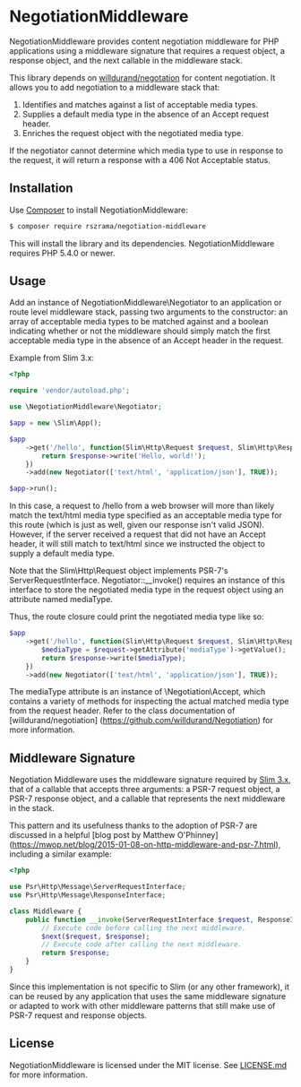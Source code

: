 # NegotiationMiddleware

NegotiationMiddleware provides content negotiation middleware for PHP applications using a middleware signature that
requires a request object, a response object, and the next callable in the middleware stack.

This library depends on [willdurand/negotation](https://github.com/willdurand/Negotiation) for content negotiation. It allows you to add negotiation to a middleware
stack that:

1. Identifies and matches against a list of acceptable media types.
2. Supplies a default media type in the absence of an Accept request header.
3. Enriches the request object with the negotiated media type.

If the negotiator cannot determine which media type to use in response to the request, it will return a response with a
406 Not Acceptable status.

## Installation

Use [Composer](https://getcomposer.org/) to install NegotiationMiddleware:

```bash
$ composer require rszrama/negotiation-middleware
```

This will install the library and its dependencies. NegotiationMiddleware requires PHP 5.4.0 or newer.

## Usage

Add an instance of NegotiationMiddleware\Negotiator to an application or route level middleware stack, passing two
arguments to the constructor: an array of acceptable media types to be matched against and a boolean indicating
whether or not the middleware should simply match the first acceptable media type in the absence of an Accept header
in the request.

Example from Slim 3.x:

```php
<?php

require 'vendor/autoload.php';

use \NegotiationMiddleware\Negotiator;

$app = new \Slim\App();

$app
    ->get('/hello', function(Slim\Http\Request $request, Slim\Http\Response $response, $args) {
        return $response->write('Hello, world!');
    })
    ->add(new Negotiator(['text/html', 'application/json'], TRUE));

$app->run();

```

In this case, a request to /hello from a web browser will more than likely match the text/html media type specified as
an acceptable media type for this route (which is just as well, given our response isn't valid JSON). However, if the
server received a request that did not have an Accept header, it will still match to text/html since we instructed the
object to supply a default media type.

Note that the Slim\Http\Request object implements PSR-7's ServerRequestInterface. Negotiator::__invoke() requires an
instance of this interface to store the negotiated media type in the request object using an attribute named mediaType.

Thus, the route closure could print the negotiated media type like so:

```php
$app
    ->get('/hello', function(Slim\Http\Request $request, Slim\Http\Response $response, $args) {
        $mediaType = $request->getAttribute('mediaType')->getValue();
        return $response->write($mediaType);
    })
    ->add(new Negotiator(['text/html', 'application/json'], TRUE));

```

The mediaType attribute is an instance of \Negotiation\Accept, which contains a variety of methods for inspecting the
actual matched media type from the request header. Refer to the class documentation of [willdurand/negotiation]
(https://github.com/willdurand/Negotiation) for more information.

## Middleware Signature

Negotiation Middleware uses the middleware signature required by [Slim 3.x](http://www.slimframework.com/docs/concepts/middleware.html),
that of a callable that accepts three arguments: a PSR-7 request object, a PSR-7 response object, and a callable that
represents the next middleware in the stack.

This pattern and its usefulness thanks to the adoption of PSR-7 are discussed in a helpful [blog post by Matthew O'Phinney]
(https://mwop.net/blog/2015-01-08-on-http-middleware-and-psr-7.html), including a similar example:

```php
<?php

use Psr\Http\Message\ServerRequestInterface;
use Psr\Http\Message\ResponseInterface;

class Middleware {
    public function __invoke(ServerRequestInterface $request, ResponseInterface $response, callable $next) {
        // Execute code before calling the next middleware.
        $next($request, $response);
        // Execute code after calling the next middleware.
        return $response;
    }
}
```

Since this implementation is not specific to Slim (or any other framework), it can be reused by any application that
uses the same middleware signature or adapted to work with other middleware patterns that still make use of PSR-7
request and response objects.

## License

NegotiationMiddleware is licensed under the MIT license. See [LICENSE.md](LICENSE.md) for more information.
